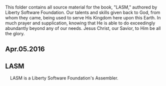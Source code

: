 This folder contains all source material for the book, "LASM," authored by Liberty Software Foundation.  Our talents and skills given back to God, from whom they came, being used to serve His Kingdom here upon this Earth.  In much prayer and supplication, knowing that He is able to do exceedingly abundantly beyond any of our needs.  Jesus Christ, our Savior, to Him be all the glory.

Apr.05.2016
-----------


LASM
---

&nbsp;&nbsp;&nbsp;&nbsp;LASM is a Liberty Software Foundation's Assembler.

